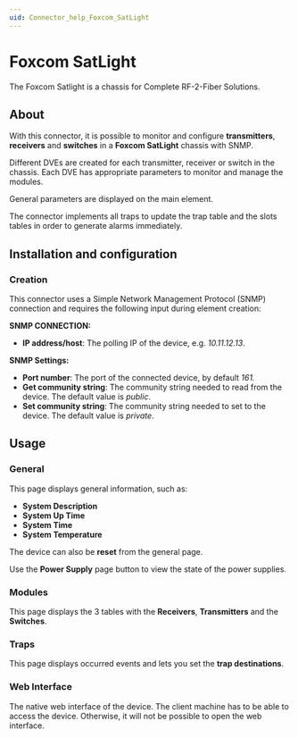 ```yaml
---
uid: Connector_help_Foxcom_SatLight
---
```


# Foxcom SatLight

The Foxcom Satlight is a chassis for Complete RF-2-Fiber Solutions.

## About

With this connector, it is possible to monitor and configure **transmitters**, **receivers** and **switches** in a **Foxcom SatLight** chassis with SNMP.

Different DVEs are created for each transmitter, receiver or switch in the chassis. Each DVE has appropriate parameters to monitor and manage the modules.

General parameters are displayed on the main element.

The connector implements all traps to update the trap table and the slots tables in order to generate alarms immediately.

## Installation and configuration

### Creation

This connector uses a Simple Network Management Protocol (SNMP) connection and requires the following input during element creation:

**SNMP CONNECTION:**

- **IP address/host**: The polling IP of the device, e.g. *10.11.12.13*.

**SNMP Settings:**

- **Port number**: The port of the connected device, by default *161.*
- **Get community string**: The community string needed to read from the device. The default value is *public*.
- **Set community string**: The community string needed to set to the device. The default value is *private*.

## Usage

### General

This page displays general information, such as:

- **System Description**
- **System Up Time**
- **System Time**
- **System Temperature**

The device can also be **reset** from the general page.

Use the **Power Supply** page button to view the state of the power supplies.

### Modules

This page displays the 3 tables with the **Receivers**, **Transmitters** and the **Switches**.

### Traps

This page displays occurred events and lets you set the **trap destinations**.

### Web Interface

The native web interface of the device. The client machine has to be able to access the device. Otherwise, it will not be possible to open the web interface.
